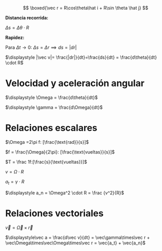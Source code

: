 $$
\boxed{\vec r = R\cos\theta\hat i + R\sin \theta \hat j}
$$

**Distancia recorrida:**

$\Delta s = \Delta \theta \cdot R$ 

**Rapidez:**

Para $\Delta t \to 0$: $\Delta s = \Delta r \implies ds = |dr|$

$\displaystyle |\vec v|= \frac{|dr|}{dt}=\frac{ds}{dt} = \frac{d\theta}{dt} \cdot R$

# Velocidad y aceleración angular

$\displaystyle \Omega = \frac{d\theta}{dt}$

$\displaystyle \gamma = \frac{d\Omega}{dt}$

# **Relaciones escalares**

$\Omega =2\pi f: [\frac{\text{rad}}{s}]$ 

$f = \frac{\Omega}{2\pi}: [\frac{\text{vueltas}}{s}]$

$T = \frac 1f:[\frac{s}{\text{vueltas}}]$

$v = \Omega\cdot R$

$a_t = \gamma\cdot R$ 

$\displaystyle a_n = \Omega^2 \cdot R = \frac {v^2}{R}$

# **Relaciones vectoriales**

$\vec v = \vec\Omega \times \vec r$

$\displaystyle\vec a = \frac{d\vec v}{dt} = \vec\gamma\times\vec r + \vec\Omega\times\vec\Omega\times\vec r = \vec{a_t} + \vec{a_n}$